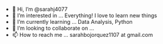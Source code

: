 - 👋 Hi, I’m @sarahj4077
- 👀 I’m interested in ... Everything! I love to learn new things
- 🌱 I’m currently learning ... Data Analysis, Python
- 💞️ I’m looking to collaborate on ...
- 📫 How to reach me ... sarahbojorquez1107 at gmail.com

<!---
sarahj4077/sarahj4077 is a ✨ special ✨ repository because its `README.md` (this file) appears on your GitHub profile.
You can click the Preview link to take a look at your changes.
--->
